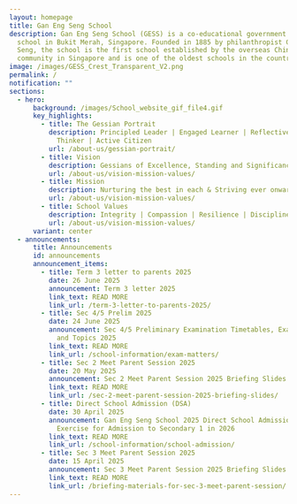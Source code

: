 ```yaml
---
layout: homepage
title: Gan Eng Seng School
description: Gan Eng Seng School (GESS) is a co-educational government secondary
  school in Bukit Merah, Singapore. Founded in 1885 by philanthropist Gan Eng
  Seng, the school is the first school established by the overseas Chinese
  community in Singapore and is one of the oldest schools in the country.
image: /images/GESS_Crest_Transparent_V2.png
permalink: /
notification: ""
sections:
  - hero:
      background: /images/School_website_gif_file4.gif
      key_highlights:
        - title: The Gessian Portrait
          description: Principled Leader | Engaged Learner | Reflective & Innovative
            Thinker | Active Citizen
          url: /about-us/gessian-portrait/
        - title: Vision
          description: Gessians of Excellence, Standing and Significance
          url: /about-us/vision-mission-values/
        - title: Mission
          description: Nurturing the best in each & Striving ever onward
          url: /about-us/vision-mission-values/
        - title: School Values
          description: Integrity | Compassion | Resilience | Discipline | Respect
          url: /about-us/vision-mission-values/
      variant: center
  - announcements:
      title: Announcements
      id: announcements
      announcement_items:
        - title: Term 3 letter to parents 2025
          date: 26 June 2025
          announcement: Term 3 letter 2025
          link_text: READ MORE
          link_url: /term-3-letter-to-parents-2025/
        - title: Sec 4/5 Prelim 2025
          date: 24 June 2025
          announcement: Sec 4/5 Preliminary Examination Timetables, Examination Formats
            and Topics 2025
          link_text: READ MORE
          link_url: /school-information/exam-matters/
        - title: Sec 2 Meet Parent Session 2025
          date: 20 May 2025
          announcement: Sec 2 Meet Parent Session 2025 Briefing Slides
          link_text: READ MORE
          link_url: /sec-2-meet-parent-session-2025-briefing-slides/
        - title: Direct School Admission (DSA)
          date: 30 April 2025
          announcement: Gan Eng Seng School 2025 Direct School Admission (DSA-Sec)
            Exercise for Admission to Secondary 1 in 2026
          link_text: READ MORE
          link_url: /school-information/school-admission/
        - title: Sec 3 Meet Parent Session 2025
          date: 15 April 2025
          announcement: Sec 3 Meet Parent Session 2025 Briefing Slides
          link_text: READ MORE
          link_url: /briefing-materials-for-sec-3-meet-parent-session/
---
```

